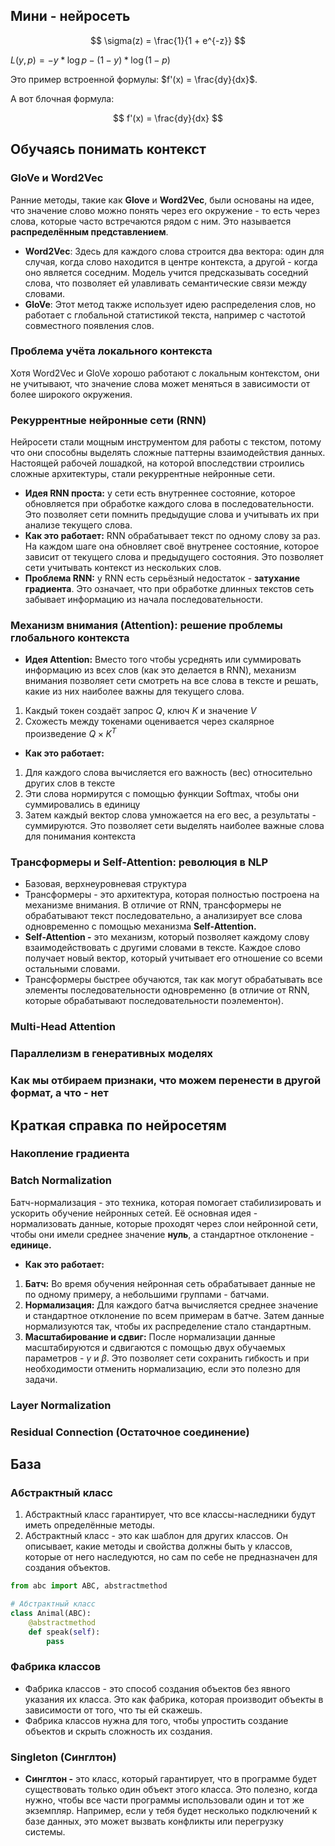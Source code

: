 ## Мини - нейросеть
$$
\sigma(z) = \frac{1}{1 + e^{-z}}
$$

$L(y, p) = - y * \log p - (1 - y) * \log (1 - p)$

Это пример встроенной формулы: $f'(x) = \frac{dy}{dx}$.

А вот блочная формула:

$$
f'(x) = \frac{dy}{dx}
$$

## Обучаясь понимать контекст
### GloVe и Word2Vec
Ранние методы, такие как **Glove** и **Word2Vec**, были основаны на идее, что значение слово можно понять через его окружение - то есть через слова, которые часто встречаются рядом с ним. Это называется **распределённым представлением**.
* **Word2Vec**: Здесь для каждого слова строится два вектора: один для случая, когда слово находится в центре контекста, а другой - когда оно является соседним. Модель учится предсказывать соседний слова, что позволяет ей улавливать семантические связи между словами.
* **GloVe**: Этот метод также использует идею распределения слов, но работает с глобальной статистикой текста, например с частотой совместного появления слов.
### Проблема учёта локального контекста
Хотя Word2Vec и GloVe хорошо работают с локальным контекстом, они не учитывают, что значение слова может меняться в зависимости от более широкого окружения.
### Рекуррентные нейронные сети (RNN)
Нейросети стали мощным инструментом для работы с текстом, потому что они способны выделять сложные паттерны взаимодействия данных. Настоящей рабочей лошадкой, на которой впоследствии строились сложные архитектуры, стали рекуррентные нейронные сети. 
* **Идея RNN проста:** у сети есть внутреннее состояние, которое обновляется при обработке каждого слова в последовательности. Это позволяет сети помнить предыдущие слова и учитывать их при анализе текущего слова.
* **Как это работает:** RNN обрабатывает текст по одному слову за раз. На каждом шаге она обновляет своё внутренее состояние, которое зависит от текущего слова и предыдущего состояния. Это позволяет сети учитывать контекст из нескольких слов.
* **Проблема RNN:** у RNN есть серьёзный недостаток - **затухание градиента**. Это означает, что при обработке длинных текстов сеть забывает информацию из начала последовательности.
### Механизм внимания (Attention): решение проблемы глобального контекста
* **Идея Attention:** Вместо того чтобы усреднять или суммировать информацию из всех слов (как это делается в RNN), механизм внимания позволяет сети смотреть на все слова в тексте и решать, какие из них наиболее важны для текущего слова.
1. Какдый токен создаёт запрос $Q$, ключ $K$ и значение $V$
2. Схожесть между токенами оценивается через скалярное произведение $Q \times K^T$
* **Как это работает:**
1. Для каждого слова вычисляется его важность (вес) относительно других слов в тексте
2. Эти слова нормирутся с помощью функции Softmax, чтобы они суммировались в единицу
3. Затем каждый вектор слова умножается на его вес, а результаты - суммируются. Это позволяет сети выделять наиболее важные слова для понимания контекста
### Трансформеры и Self-Attention: революция в NLP
* Базовая, верхнеуровневая структура
* Трансформеры - это архитектура, которая полностью построена на механизме внимания. В отличие от RNN, трансформеры не обрабатывают текст последовательно, а анализирует все слова одновременно с помощью механизма **Self-Attention.**
* **Self-Attention -** это механизм, который позволяет каждому слову взаимодействовать с другими словами в тексте. Каждое слово получает новый вектор, который учитывает его отношение со всеми остальными словами.
* Трансформеры быстрее обучаются, так как могут обрабатывать все элементы последовательности одновременно (в отличие от RNN, которые обрабатывают последовательности поэлементон).
### Multi-Head Attention
### Параллелизм в генеративных моделях
### Как мы отбираем признаки, что можем перенести в другой формат, а что - нет

## Краткая справка по нейросетям
### Накопление градиента
### Batch Normalization
Батч-нормализация - это техника, которая помогает стабилизировать и ускорить обучение нейронных сетей. Её основная идея - нормализовать данные, которые проходят через слои нейронной сети, чтобы они имели среднее значение **нуль**, а стандартное отклонение - **единице.**
* **Как это работает:**
1. **Батч:** Во время обучения нейронная сеть обрабатывает данные не по одному примеру, а небольшими группами - батчами.
2. **Нормализация:** Для каждого батча вычисляется среднее значение и стандартное отклонение по всем примерам в батче. Затем данные нормализуются так, чтобы их распределение стало стандартным.
3. **Масштабирование и сдвиг:** После нормализации данные масштабируются и сдвигаются с помощью двух обучаемых параметров - $\gamma$ и $\beta$. Это позволяет сети сохранить гибкость и при необходимости отменить нормализацию, если это полезно для задачи.
### Layer Normalization
### Residual Connection (Остаточное соединение)

## База
### Абстрактный класс
1. Абстрактный класс гарантирует, что все классы-наследники будут иметь определённые методы.
2. Абстрактный класс - это как шаблон для других классов. Он описывает, какие методы и свойства должны быть у классов, которые от него наследуются, но сам по себе не предназначен для создания объектов.
```python
from abc import ABC, abstractmethod

# Абстрактный класс
class Animal(ABC):
    @abstractmethod
    def speak(self):
        pass
```
### Фабрика классов
* Фабрика классов - это способ создания объектов без явного указания их класса. Это как фабрика, которая производит объекты в зависимости от того, что ты ей скажешь.
* Фабрика классов нужна для того, чтобы упростить создание объектов и скрыть сложность их создания.
### Singleton (Синглтон)
* **Синглтон -** это класс, который гарантирует, что в программе будет существовать только один объект этого класса. Это полезно, когда нужно, чтобы все части программы использовали один и тот же экземпляр. Например, если у тебя будет несколько подключений к базе данных, это может вызвать конфликты или перегрузку системы.





